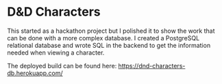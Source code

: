 # D&D Characters

This started as a hackathon project but I polished it to show the work that can be done with a more complex database.  I created a PostgreSQL relational database 
and wrote SQL in the backend to get the information needed when viewing a character.

The deployed build can be found here: https://dnd-characters-db.herokuapp.com/
